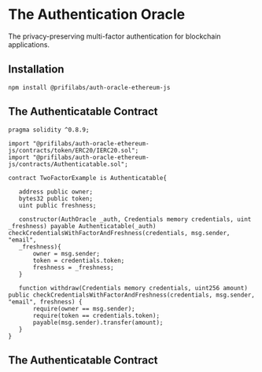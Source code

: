 # The Authentication Oracle

The privacy-preserving multi-factor authentication for blockchain applications.

## Installation 

```
npm install @prifilabs/auth-oracle-ethereum-js
```

## The Authenticatable Contract

```
pragma solidity ^0.8.9;

import "@prifilabs/auth-oracle-ethereum-js/contracts/token/ERC20/IERC20.sol";
import "@prifilabs/auth-oracle-ethereum-js/contracts/Authenticatable.sol";

contract TwoFactorExample is Authenticatable{
   
   address public owner;
   bytes32 public token;
   uint public freshness;
   
   constructor(AuthOracle _auth, Credentials memory credentials, uint _freshness) payable Authenticatable(_auth) checkCredentialsWithFactorAndFreshness(credentials, msg.sender, "email", 
   _freshness){
       owner = msg.sender;
       token = credentials.token;
       freshness = _freshness;
   }

   function withdraw(Credentials memory credentials, uint256 amount) public checkCredentialsWithFactorAndFreshness(credentials, msg.sender, "email", freshness) {
       require(owner == msg.sender);
       require(token == credentials.token);
       payable(msg.sender).transfer(amount);
   }
}
``` 

## The Authenticatable Contract



